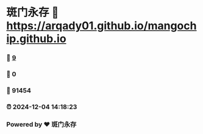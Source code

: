 # 斑门永存 :link: https://arqady01.github.io/mangochip.github.io 
### :page_facing_up: [9](https://arqady01.github.io/mangochip.github.io/tag.html) 
### :speech_balloon: 0 
### :hibiscus: 91454 
### :alarm_clock: 2024-12-04 14:18:23 
### Powered by :heart: 斑门永存
